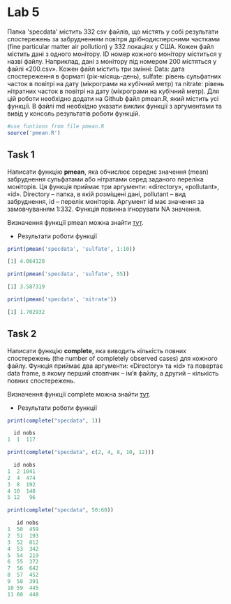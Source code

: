 # Lab 5

Папка 'specdata' містить 332 csv файлів, що містять у собі результати спостережень за забрудненням повітря дрібнодисперсними частками (fine particular matter air pollution) у 332 локаціях у США. Кожен файл містить дані з одного монітору. ID номер кожного монітору міститься у назві файлу. Наприклад, дані з монітору під номером 200 містяться у файлі «200.csv». Кожен файл містить три змінні: Data: дата спостереження в форматі (рік-місяць-день), sulfate: рівень
сульфатних часток в повітрі на дату (мікрограми на кубічний метр) та nitrate: рівень нітратних часток в повітрі на дату (мікрограми на кубічний метр). Для цій роботи необхідно додати на Github файл pmean.R, який містить усі функції. В
файлі md необхідно указати виклик функції з аргументами та вивід у консоль результатів роботи функцій.

```R
#use funtions from file pmean.R
source('pmean.R')
```

## Task 1

Написати функцію **pmean**, яка обчислює середнє значення (mean) забруднення сульфатами або нітратами серед заданого переліка моніторів. Ця функція приймає три аргументи: «directory», «pollutant», «id». Directory – папка, в якій розміщені дані, pollutant – вид забруднення, id – перелік моніторів. Аргумент id має значення за замовчуванням 1:332. Функція повинна ігнорувати NA значення.

Визначення функції pmean можна знайти [тут](/R/pmean.R).

+ Результати роботи функції
```R
print(pmean('specdata', 'sulfate', 1:10))
```
```R
[1] 4.064128
```

```R
print(pmean('specdata', 'sulfate', 55))
```
```R
[1] 3.587319
```

```R
print(pmean('specdata', 'nitrate'))
```
```R
[1] 1.702932
```

## Task 2

Написати функцію **complete**, яка виводить кількість повних спостережень (the number of completely observed cases) для кожного файлу. Функція приймає два аргументи: «Directory» та «id» та повертає data frame, в якому перший стовпчик – ім’я файлу, а другий – кількість повних спостережень.

Визначення функції complete можна знайти [тут](/R/pmean.R).

+ Результати роботи функції
```R
print(complete("specdata", 1))
```
```R
  id nobs
1  1  117
```

```R
print(complete("specdata", c(2, 4, 8, 10, 12)))
```
```R
  id nobs
1  2 1041
2  4  474
3  8  192
4 10  148
5 12   96
```

```R
print(complete("specdata", 50:60))
```
```R
   id nobs
1  50  459
2  51  193
3  52  812
4  53  342
5  54  219
6  55  372
7  56  642
8  57  452
9  58  391
10 59  445
11 60  448
```

